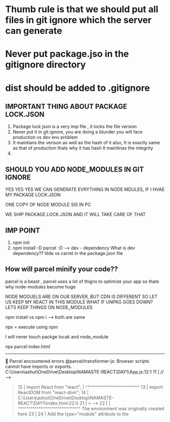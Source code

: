 # Thumb rule is that we should put all files in git ignore which the server can generate
# Never put package.jso in the gitignore directory
# dist should be added to .gitignore

IMPORTANT THING ABOUT PACKAGE LOCK.JSON
----------------------------------------

1) Package lock json is a very imp file , it locks the file
version
2) Never put it in git.ignore, you are doing a blunder
you will face production vs dev env problem
3) It maintians the verison as well as the hash of it also,
It is exactly same as that of production thats why it has hash
It maintinas the integrity
4)

SHOULD YOU ADD NODE_MODULES IN GIT IGNORE
-------------------------------------------
YES YES YES
WE CAN GENERATE EVRYTHING IN NODE MDULES,
IF I HVAE MY PACKAGE LOCK.JSON

ONE COPY OF NODE MODULE SIS IN PC

WE SHIP PACKAGE.LOCK.JSON AND IT WILL TAKE CARE OF THAT



IMP POINT
---------
1) npm init
2) npm install -D parcel
-D --> dev - dependency What is dev dependency??
tilde vs carret in the package.json file

How will parcel minify your code??
----------------------------------------
parcel is a beast , parcel uses a lot of thigns to
optimize your app
so thats why node-modules become huge



NODE MODUELS ARE ON OUR SERVER,
BUT CDN IS DIFFERENT
SO LET US KEEP MY REACT IN THIS MODULE
WHAT IF UNPKG GOES DOWN?
LETS KEEP THINGS ON NODE_MODULES


npm install vs npm i --> both are same

npx =  execute using npm


I will never touch packge locak and node_module

npx parcel index.html

*****
🚨 Parcel encountered errors
@parcel/transformer-js: Browser scripts cannot have imports or exports.
C:\Users\ashut\OneDrive\Desktop\NAMASTE-REACT\DAY1\App.js:12:1
  11 | //     </script > -->
> 12 | import React from "react";
>    | ^^^^^^^^^^^^^^^^^^^^^^^^^^
  13 | import ReactDOM from "react-dom";
  14 | C:\Users\ashut\OneDrive\Desktop\NAMASTE-REACT\DAY1\index.html:22:5
  21 |     ></script> -->
> 22 |     <script src="App.js"></script>
>    |     ^^^^^^^^^^^^^^^^^^^^^^^^^^^^^^ The environment was originally created here
  23 |   </body>
  24 | </html>
Add the type="module" attribute to the <script> tag


**npx parcel build index.html

🚨 Build failed.

@parcel/namer-default: Target "main" declares an output file path of "App.js" which does not match the compiled bundle
type "html".

  C:\Users\ashut\OneDrive\Desktop\NAMASTE-REACT\DAY1\package.json:5:11
    4 |   "description": "",
  > 5 |   "main": "App.js",
  >   |           ^^^^^^^^ Did you mean "App.html"?
    6 |   "scripts": {
    7 |     "test": "echo \"Error: no test specified\" && ex
  💡 Try changing the file extension of "main" in
     package.json.

PLEASE REMOVE THE main tag in package.json


WE SHOULD PUT PARCEL.CACHE IN GIT IGNORE


TRANSITIVE DEPENDENCIES

Hot hodule Reloading
HYR
Fite watcher algorithm -
minify
BUNDLING
Cleaning our Code
Dev abd Production Build
Super Fast build algorithm
Inaqe optimization
Cachinq white development
Conpression
Conpatbte with Older version Of browser
HTTPS on dev
port Nunt)er
Consistent Hashing Algorithm
Zero Confiq